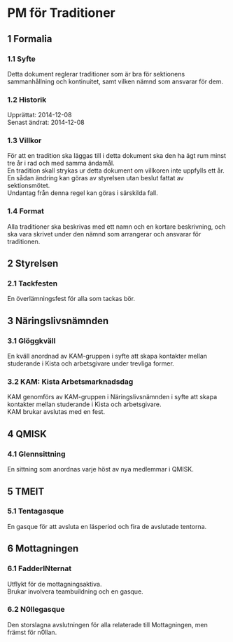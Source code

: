 # PM för Traditioner

## 1 Formalia

### 1.1 Syfte

Detta dokument reglerar traditioner som är bra för sektionens sammanhållning och kontinuitet, samt vilken nämnd som ansvarar för dem.

### 1.2 Historik

Upprättat: 2014-12-08  
Senast ändrat: 2014-12-08

### 1.3 Villkor

För att en tradition ska läggas till i detta dokument ska den ha ägt rum minst tre år i rad och med samma ändamål.  
En tradition skall strykas ur detta dokument om villkoren inte uppfylls ett år.  
En sådan ändring kan göras av styrelsen utan beslut fattat av sektionsmötet.  
Undantag från denna regel kan göras i särskilda fall.

### 1.4 Format

Alla traditioner ska beskrivas med ett namn och en kortare beskrivning, och ska vara skrivet under den nämnd som arrangerar och ansvarar för traditionen.

## 2 Styrelsen

### 2.1 Tackfesten

En överlämningsfest för alla som tackas bör.

## 3 Näringslivsnämnden

### 3.1 Glöggkväll

En kväll anordnad av KAM-gruppen i syfte att skapa kontakter mellan studerande i Kista och arbetsgivare under trevliga former.

### 3.2 KAM: Kista Arbetsmarknadsdag

KAM genomförs av KAM-gruppen i Näringslivsnämnden i syfte att skapa kontakter mellan studerande i Kista och arbetsgivare.  
KAM brukar avslutas med en fest.

## 4 QMISK

### 4.1 Glennsittning

En sittning som anordnas varje höst av nya medlemmar i QMISK.

## 5 TMEIT

### 5.1 Tentagasque

En gasque för att avsluta en läsperiod och fira de avslutade tentorna.

## 6 Mottagningen

### 6.1 FadderINternat

Utflykt för de mottagningsaktiva.  
Brukar involvera teambuildning och en gasque.

### 6.2 N0llegasque

Den storslagna avslutningen för alla relaterade till Mottagningen, men främst för n0llan.
